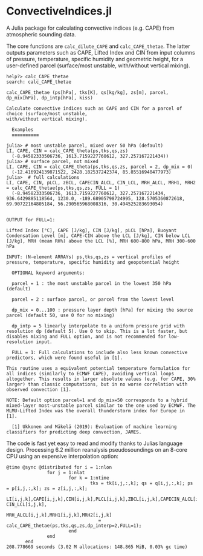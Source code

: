 # ConvectiveIndices.jl
A Julia package for calculating convective indices (e.g. CAPE) from atmospheric sounding data.

The core functions are ```calc_dilute_CAPE``` and ```calc_CAPE_thetae```. The latter outputs parameters such as CAPE, Lifted Index and CIN from input columns of pressure, temperature, specific humidity and geometric height, for a user-defined parcel (surface/most unstable, with/without vertical mixing).

```
help?> calc_CAPE_thetae
search: calc_CAPE_thetae

calc_CAPE_thetae (ps[hPa], tks[K], qs[kg/kg], zs[m], parcel, dp_mix[hPa], dp_intp[hPa], kiss)

Calculate convective indices such as CAPE and CIN for a parcel of choice (surface/most unstable, 
with/without vertical mixing). 

  Examples
  ≡≡≡≡≡≡≡≡≡≡

julia> # most unstable parcel, mixed over 50 hPa (default)
LI, CAPE, CIN = calc_CAPE_theta(ps,tks,qs,zs) 
  (-8.94582333506736, 1613.7159227760612, 327.257167221434))
julia> # surface parcel, not mixed
LI, CAPE, CIN = calc_CAPE_theta(ps,tks,qs,zs, parcel = 2, dp_mix = 0)
  (-12.416924139871522, 2428.182537242374, 85.85516940477973) 
julia>  # full calculations
LI, CAPE, CIN, pLCL, zBCL, CAPECIN_ALCL, CIN_LCL, MRH_ALCL, MRH1, MRH2 = calc_CAPE_thetae(ps,tks,qs,zs, FULL = 1)
  (-8.94582333506736, 1613.7159227760612, 327.257167221434, 936.6429885118564, 1230.0, -189.68905798724995, 128.5705360872618, 69.90722164805184, 56.290565968008316, 30.494525283693054)


OUTPUT for FULL=1:

Lifted Index [°C], CAPE [J/kg], CIN [J/kg], pLCL [hPa], Buoyant Condensation Level [m], CAPE-CIN above the LCL [J/kg], CIN below LCL [J/kg], MRH (mean RH%) above the LCL [%], MRH 600-800 hPa, MRH 300-600 hPa

INPUT: (N-element ARRAYs) ps,tks,qs,zs = vertical profiles of pressure, temperature, specific humidity and geopotential height

  OPTIONAL keyword arguments:

  parcel = 1 : the most unstable parcel in the lowest 350 hPa (default)

  parcel = 2 : surface parcel, or parcel from the lowest level

  dp_mix = 0...100 : pressure layer depth [hPa] for mixing the source parcel (default 50, use 0 for no mixing)

  dp_intp = 5 linearly interpolate to a uniform pressure grid with resolution dp (default 5). Use 0 to skip. This is a lot faster, but disables mixing and FULL option, and is not recommended for low-resolution input.

  FULL = 1: Full calculations to include also less known convective predictors, which were found useful in [1].

This routine uses a equivalent potential temperature formulation for all indices (similarly to ECMWF CAPE), avoiding vertical loops altogether. This results in larger absolute values (e.g. for CAPE, 30% larger) than classic computations, but in no worse correlation with observed convection [1].

NOTE: Default option parcel=1 and dp_mix=50 corresponds to a hybrid mixed-layer most-unstable parcel similar to the one used by ECMWF. The MLMU-Lifted Index was the overall thunderstorm index for Europe in [1].

  [1] Ukkonen and Mäkelä (2019): Evaluation of machine learning classifiers for predicting deep convection, JAMES.
```

The code is fast yet easy to read and modify thanks to Julias language design. 
Processing 6.2 million reanalysis pseudosoundings on an 8-core CPU using an expensive interpolation option:

```
@time @sync @distributed for i = 1:nlon
               for j = 1:nlat
                       for k = 1:ntime
                               tks = tk[i,j,:,k]; qs = q[i,j,:,k]; ps = p[i,j,:,k]; zs = z[i,j,:,k];
                                LI[i,j,k],CAPE[i,j,k],CIN[i,j,k],PLCL[i,j,k],ZBCL[i,j,k],CAPECIN_ALCL[i,j,k], CIN_LCL[i,j,k],
                                MRH_ALCL[i,j,k],MRH1[i,j,k],MRH2[i,j,k]  
                                  = calc_CAPE_thetae(ps,tks,qs,zs,dp_interp=2,FULL=1);
                       end
               end
       end
208.778669 seconds (3.02 M allocations: 148.865 MiB, 0.03% gc time)
```
